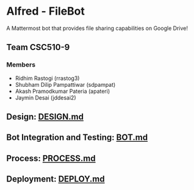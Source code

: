 # Alfred - FileBot

A Mattermost bot that provides file sharing capabilities on Google Drive!

## Team CSC510-9

### Members

* Ridhim Rastogi (rrastog3)
* Shubham Dilip Pampattiwar (sdpampat)
* Akash Pramodkumar Pateria (apateri)
* Jaymin Desai (jddesai2)

## Design: [DESIGN.md](https://github.ncsu.edu/csc510-fall2019/CSC510-9/blob/master/DESIGN.md)

## Bot Integration and Testing: [BOT.md](../master/BOT.md)

## Process: [PROCESS.md](../master/PROCESS.md)

## Deployment: [DEPLOY.md](../master/DEPLOY.md)
